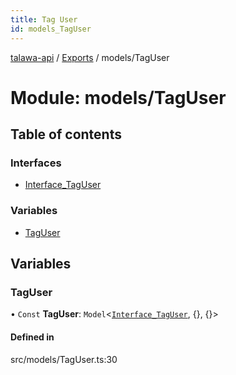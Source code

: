 ```yaml
---
title: Tag User
id: models_TagUser
---
```

[talawa-api](../README.md) / [Exports](../modules.md) / models/TagUser

# Module: models/TagUser

## Table of contents

### Interfaces

- [Interface\_TagUser](../interfaces/models_TagUser.Interface_TagUser.md)

### Variables

- [TagUser](models_TagUser.md#taguser)

## Variables

### TagUser

• `Const` **TagUser**: `Model`<[`Interface_TagUser`](../interfaces/models_TagUser.Interface_TagUser.md), {}, {}\>

#### Defined in

src/models/TagUser.ts:30
